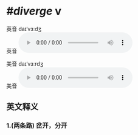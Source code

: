 # ***\#diverge*** v
英音 daɪˈvɜːdʒ  
英音
<audio src="./media/diverge1_AAC.aac" controls="controls"></audio>

美音 daɪˈvɜːrdʒ  
美音
<audio src="./media/diverge2_AAC.aac" controls="controls"></audio>



  

英文释义
---
### 1.**(两条路) 岔开，分开**  


